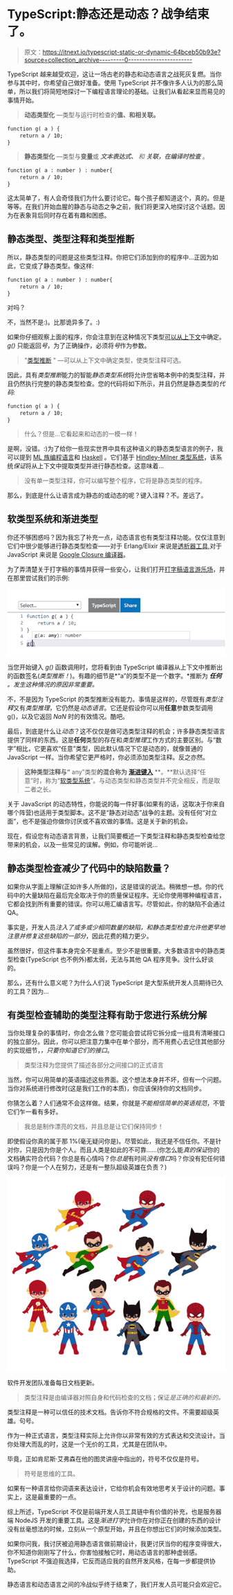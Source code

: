# TypeScript:静态还是动态？战争结束了。

> 原文：<https://itnext.io/typescript-static-or-dynamic-64bceb50b93e?source=collection_archive---------0----------------------->

TypeScript 越来越受欢迎，这让一场古老的静态和动态语言之战死灰复燃。当你参与其中时，你希望自己做好准备。使用 TypeScript 并不像许多人认为的那么简单，所以我们将简短地探讨一下编程语言理论的基础。让我们从看起来显而易见的事情开始。

> **动态类型化** —类型与运行时检查的**值、**和**相关联。**

```
function g( a ) {
    return a / 10;
}
```

> **静态类型化** —类型与**变量**或 ***文本表达式、*** *和* ***关联，在编译时检查*** 。

```
function g( a : number ) : number{
    return a / 10;
}
```

这太简单了，有人会奇怪我们为什么要讨论它。每个孩子都知道这个，真的。但是等等。在我们开始血腥的静态与动态之争之前，我们将更深入地探讨这个话题。因为在表象背后同时存在着有趣和困惑。

## 静态类型、类型注释和类型推断

所以，静态类型的问题是这些类型注释。你把它们添加到你的程序中…正因为如此，它变成了静态类型。像这样:

```
function g( a : number ) : number{
    return a / 10;
}
```

对吗？

不，当然不是:)。比那诡异多了。:)

如果你仔细观察上面的程序，你会注意到在这种情况下类型[可以从上下文](https://en.wikipedia.org/wiki/Type_inference)中确定。 *g()* 只能返回*号*，为了正确操作，必须将*号*作为参数。

> "[类型推断](https://en.wikipedia.org/wiki/Type_inference) " —可以从上下文中确定类型，使类型注释可选。

因此，具有*类型推断*能力的智能*静态类型系统*将允许您省略本例中的类型注释，并且仍然执行完整的静态类型检查。您的代码将如下所示，并且仍然是静态类型的*代码:*

```
function g( a ) {
    return a / 10;
}
```

> 什么？但是…它看起来和动态的一模一样！

是啊，没错。:)为了给你一些现实世界中具有这种语义的静态类型语言的例子，我可以提到 [ML 族编程语言](https://en.wikipedia.org/wiki/Category:ML_programming_language_family)和 [Haskell](https://en.wikipedia.org/wiki/Haskell_%28programming_language%29) 。它们基于 [Hindley-Milner 类型系统](https://en.wikipedia.org/wiki/Hindley%E2%80%93Milner_type_system)，该系统*保证*将从上下文中提取类型并进行静态检查。这意味着…

> 没有单一类型注释，你可以编写整个程序，它将是静态类型的程序。

那么，到底是什么让语言成为静态的或动态的呢？键入注释？不。差远了。

## 软类型系统和渐进类型

你还不够困惑吗？因为我忘了补充一点，动态语言也有类型注释功能。仅仅注意到它们中很少能够进行静态类型检查——对于 Erlang/Elixir 来说是[透析器工具](http://learnyousomeerlang.com/dialyzer),对于 JavaScript 来说是 [Google Closure 编译器](https://en.wikipedia.org/wiki/Google_Closure_Tools)。

为了弄清楚关于打字稿的事情并获得一些安心，让我们打开[打字稿语言游乐场](https://www.typescriptlang.org/play/index.html)，并在那里尝试我们的示例:

![](img/3669755bfc2eab1b38d764aee00763e5.png)

当您开始键入 *g()* 函数调用时，您将看到由 TypeScript 编译器从上下文中推断出的函数签名(*类型推断！*)。有趣的细节是*“a”的类型不是一个数字。*推断为 ***任何*** *。发生这种情况的原因非常重要。*

不，不是因为 TypeScript 的类型推断没有能力。事情是这样的，尽管既有*类型注释*又有*类型推理*，它仍然是*动态语言*。它还是假设你可以用**任意**参数类型调用 g()，以及它返回 *NaN* 时的有效情况。酷吧。

最后，到底是什么让*动态*？这不仅仅是做可选类型注释的机会；许多静态类型语言提供了同样的东西。这是**任何**类型的存在和*类型推理*工作方式的主要区别。与“数字”相比，它更喜欢“任意”类型，因此默认情况下它是动态的，就像普通的 JavaScript 一样。当你希望它更严格时，你必须添加类型注释。反之亦然。

> **这种类型注释与“** any”类型**的混合称为** [**渐进键入**](https://en.wikipedia.org/wiki/Gradual_typing) **。**默认选择“任意”时，称为“[软类型系统](http://courses.cs.ut.ee/2006/types/uploads/Main/cartwright91soft.pdf)”。与动态类型和静态类型并不完全相反，而是取二者之长。

关于 JavaScript 的动态特性，你能说的每一件好事(如果有的话，这取决于你来自哪个阵营)也适用于类型脚本。这不是“静态对动态”战争的主题。没有任何“对立面”，也不是强迫你做你讨厌或不喜欢做的事情。这是关于新的机会。

现在，假设您有动态语言背景，让我们简要概述一下类型注释和静态类型检查给您带来的机会，以及一些常见的误解。例如，你可能听说…

## 静态类型检查减少了代码中的缺陷数量？

如果你从字面上理解(正如许多人所做的)，这是错误的说法。稍微想一想。你的代码中的大量缺陷在最后完全取决于你的质量保证程序。无论你使用哪种编程语言，它都会找到所有重要的错误。你可以用汇编语言写。尽管如此，你的缺陷不会通过 QA。

事实是，开发人员*注入了或多或少相同数量的缺陷，*和静态类型检查允许他*更早地注意并修复这些缺陷的一部分*，因此花费的精力更少。

虽然很好，但这件事本身完全不是重点。至少不是很重要。大多数语言中的静态类型检查(TypeScript 也不例外)都太弱，无法与其他 QA 程序竞争。没什么好谈的。

那么，还有什么意义呢？为什么人们说 TypeScript 是大型系统开发人员期待已久的工具？因为…

## 有类型检查辅助的类型注释有助于您进行系统分解

当你处理复杂的事情时，你会怎么做？您可能会尝试将它拆分成一组具有清晰接口的独立部分。因此，你可以把注意力集中在单个部分，而不用费心去记住其他部分的实现细节，*，只要你知道它们的接口*。

> 类型注释为您提供了描述各部分之间接口的正式语言

当然，你可以用简单的英语描述这些界面。这个想法本身并不坏，但有一个问题。当你对系统进行修改时(这是我们工作的本质)，你应该保持你的文档同步。

你猜怎么着？人们通常不会这样做。结果，你就是*不能相信简单的英语规范*，不管它们乍一看有多好。

> 我总是制作漂亮的文档，并且总是让它们保持同步！

即使假设你真的属于那 1%(毫无疑问你是)。尽管如此，我还是不信任你。不是针对你，只是因为你是个人。而且人类是如此的不可靠……(你怎么能*真的保证*你的文档确实符合代码？你总是有心情吗？你*总是*有时间*没有借口*吗？你没有犯任何错误吗？你是一个人在努力，还是有一整队超级英雄在负责？)

![](img/08aad5ebe5da27f1df78b361eef8e77e.png)

软件开发团队准备每日文档更新。

> 类型注释是由编译器对照自身和代码检查的文档；保证*是正确的和最新的。*

类型注释是一种可以信任的技术文档。告诉你不符合规格的文件。不需要超级英雄。句号。

作为一种正式语言，类型注释实际上允许你以非常有效的方式表达和交流设计。当你处理大而乱的时，这是一个无价的工具，尤其是在团队中。

毕竟，正如肯尼斯·艾弗森在他的图灵讲座中指出的，符号不仅仅是符号。

> 符号是思维的工具。

如果有一种语言给你词语来表达设计，它给你机会有效地思考关于设计的问题。事实上，这是最重要的一点。

综上所述，TypeScript 不仅是前端开发人员工具链中有价值的补充，也是服务器端 NodeJS 开发的重要工具。这是*渐进打字*允许你在对你正在创建的东西的设计没有丝毫想法的时候，立刻从一个原型开始，并且在你想出它们的时候添加类型。

如果你问我，我讨厌被迫用静态语言做前期设计，我更讨厌当你的程序变得很大，你不知道你刚刚写了什么，你害怕接触它时，用动态语言的那种虚弱感。TypeScript 不强迫我选择，它反而适应我的自然开发风格，在每一步都提供协助。

静态语言和动态语言之间的冷战似乎终于结束了，我们开发人员可能只会欢迎它。